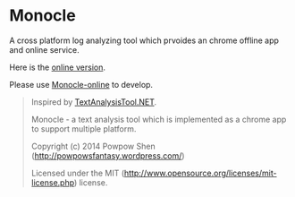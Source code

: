 Monocle
========

A cross platform log analyzing tool which prvoides an chrome offline app and online service.

Here is the [online version].

Please use [Monocle-online] to develop.

> Inspired by [TextAnalysisTool.NET].
>
> Monocle - a text analysis tool which is implemented as a chrome app to support multiple platform.
>
> Copyright (c) 2014 Powpow Shen (http://powpowsfantasy.wordpress.com/)
>
> Licensed under the MIT (http://www.opensource.org/licenses/mit-license.php) license.

[Monocle-online]: https://github.com/Powpow-Shen/Monocle-online/
[TextAnalysisTool.NET]: http://blogs.msdn.com/b/delay/archive/2007/06/21/powerful-log-file-analysis-for-everyone-releasing-textanalysistool-net.aspx
[online version]: http://powpow-shen.github.io/Monocle-online/
